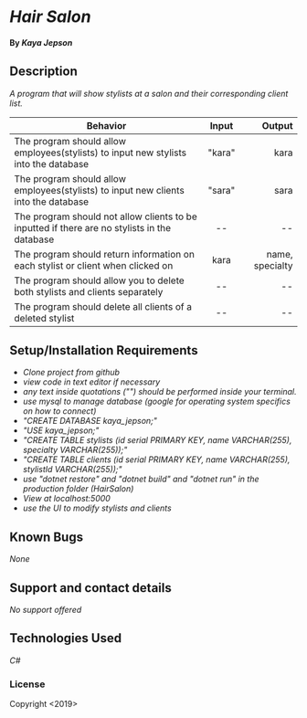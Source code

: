 # _Hair Salon_

#### By _**Kaya Jepson**_

## Description

_A program that will show stylists at a salon and their corresponding client list._

| Behavior | Input | Output |
| ------------- |:-------------:| -----:|
| The program should allow employees(stylists) to input new stylists into the database | "kara" | kara |
| The program should allow employees(stylists) to input new clients into the database | "sara" | sara |
| The program should not allow clients to be inputted if there are no stylists in the database | -- | -- |
| The program should return information on each stylist or client when clicked on | kara | name, specialty |
| The program should allow you to delete both stylists and clients separately | -- | -- |
| The program should delete all clients of a deleted stylist | -- | -- |

## Setup/Installation Requirements

* _Clone project from github_
* _view code in text editor if necessary_
* _any text inside quotations ("") should be performed inside your terminal._
* _use mysql to manage database (google for operating system specifics on how to connect)_
* _"CREATE DATABASE kaya_jepson;"_
* _"USE kaya_jepson;"_
* _"CREATE TABLE stylists (id serial PRIMARY KEY, name VARCHAR(255), specialty VARCHAR(255));"_
* _"CREATE TABLE clients (id serial PRIMARY KEY, name VARCHAR(255), stylistId VARCHAR(255));"_
* _use "dotnet restore" and "dotnet build" and "dotnet run" in the production folder (HairSalon)_
* _View at localhost:5000_
* _use the UI to modify stylists and clients_

## Known Bugs

_None_

## Support and contact details

_No support offered_

## Technologies Used

_C#_

### License

Copyright <2019> <Kaya Jepson>
